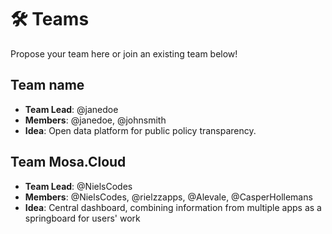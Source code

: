 # 🛠 Teams

Propose your team here or join an existing team below!

## Team name

- **Team Lead**: @janedoe
- **Members**: @janedoe, @johnsmith  
- **Idea**: Open data platform for public policy transparency.

## Team Mosa.Cloud
- **Team Lead**: @NielsCodes
- **Members**: @NielsCodes, @rielzzapps, @Alevale, @CasperHollemans
- **Idea**: Central dashboard, combining information from multiple apps as a springboard for users' work

